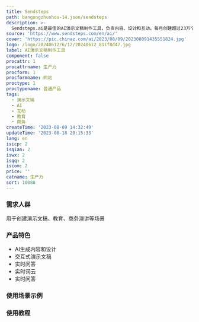 ```yaml
---
title: Sendsteps
path: bangongzhushou-14.json/sendsteps
description: >-
  Sendsteps.ai是最佳的AI演示文稿制作工具，负责内容、设计和互动。每月创建超过23万个AI演示文稿，拥有超过100万用户和领先的企业用户。使用Sendsteps.ai，您可以节省时间并创建引人注目的演示文稿。
source: 'https://www.sendsteps.com/en/ai/'
cover: 'https://pic.chinaz.com/ai/2023/08/09/202308091435551824.jpg'
logo: /logo/20240612/6/12/20240612_811f8d47.jpg
label: AI演示文稿制作工具
component: false
procattr: 1
procattrname: 生产力
procform: 1
procformname: 网站
proctype: 1
proctypename: 普通产品
tags:
  - 演示文稿
  - AI
  - 互动
  - 教育
  - 商务
createTime: '2023-08-09 14:32:49'
updateTime: '2023-08-18 20:15:33'
lang: en
isicp: 2
isqian: 2
iswx: 2
isqq: 2
iscom: 2
price: ''
catname: 生产力
sort: 10088
---
```




### 需求人群
用于创建演示文稿、教育、商务演讲等场景

### 产品特色
- AI生成内容和设计
- 交互式演示文稿
- 实时问答
- 实时词云
- 实时问答

### 使用场景示例


### 使用教程


  
